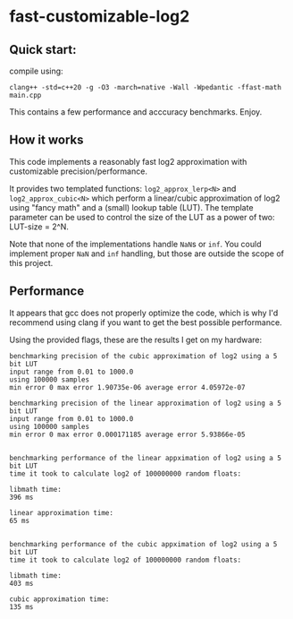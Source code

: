 # fast-customizable-log2

## Quick start:

compile using:

`clang++ -std=c++20 -g -O3 -march=native -Wall -Wpedantic -ffast-math main.cpp`

This contains a few performance and acccuracy benchmarks. Enjoy.

## How it works

This code implements a reasonably fast log2 approximation with customizable precision/performance.

It provides two templated functions: `log2_approx_lerp<N>` and `log2_approx_cubic<N>` which perform a linear/cubic approximation of log2 using "fancy math" and a (small) lookup table (LUT).
The template parameter can be used to control the size of the LUT as a power of two: LUT-size = 2^N.

Note that none of the implementations handle `NaN`s or `inf`. You could implement proper `NaN` and `inf` handling, but those are outside the scope of this project.

## Performance

It appears that gcc does not properly optimize the code, which is why I'd recommend using clang if you want to get the best possible performance.

Using the provided flags, these are the results I get on my hardware:

```
benchmarking precision of the cubic approximation of log2 using a 5 bit LUT
input range from 0.01 to 1000.0
using 100000 samples
min error 0 max error 1.90735e-06 average error 4.05972e-07

benchmarking precision of the linear approximation of log2 using a 5 bit LUT
input range from 0.01 to 1000.0
using 100000 samples
min error 0 max error 0.000171185 average error 5.93866e-05


benchmarking performance of the linear appximation of log2 using a 5 bit LUT
time it took to calculate log2 of 100000000 random floats:

libmath time:
396 ms

linear approximation time:
65 ms


benchmarking performance of the cubic appximation of log2 using a 5 bit LUT
time it took to calculate log2 of 100000000 random floats:

libmath time:
403 ms

cubic approximation time:
135 ms
```
